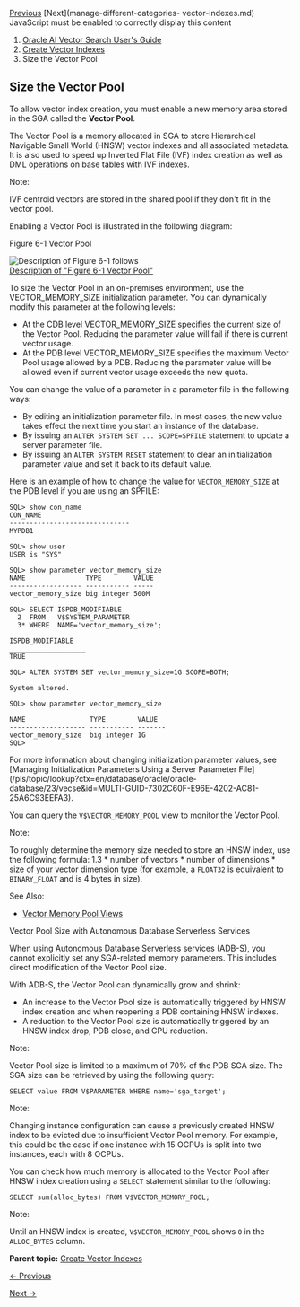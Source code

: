 [Previous](create-vector-indexes.md) [Next](manage-different-categories-
vector-indexes.md) JavaScript must be enabled to correctly display this
content

  1. [Oracle AI Vector Search User's Guide](index.md)
  2. [Create Vector Indexes](create-vector-indexes.md)
  3. Size the Vector Pool

## Size the Vector Pool

To allow vector index creation, you must enable a new memory area stored in
the SGA called the **Vector Pool**.

The Vector Pool is a memory allocated in SGA to store Hierarchical Navigable
Small World (HNSW) vector indexes and all associated metadata. It is also used
to speed up Inverted Flat File (IVF) index creation as well as DML operations
on base tables with IVF indexes.

Note:

IVF centroid vectors are stored in the shared pool if they don't fit in the
vector pool.

Enabling a Vector Pool is illustrated in the following diagram:

Figure 6-1 Vector Pool

  

![Description of Figure 6-1
follows](https://docs.oracle.com/en/database/oracle/oracle-database/23/vecse/img/vector_pool.png)  
[Description of "Figure 6-1 Vector Pool"](img_text/vector_pool.md)

  

To size the Vector Pool in an on-premises environment, use the
VECTOR_MEMORY_SIZE initialization parameter. You can dynamically modify this
parameter at the following levels:

  * At the CDB level VECTOR_MEMORY_SIZE specifies the current size of the Vector Pool. Reducing the parameter value will fail if there is current vector usage. 
  * At the PDB level VECTOR_MEMORY_SIZE specifies the maximum Vector Pool usage allowed by a PDB. Reducing the parameter value will be allowed even if current vector usage exceeds the new quota. 

You can change the value of a parameter in a parameter file in the following
ways:

  * By editing an initialization parameter file. In most cases, the new value takes effect the next time you start an instance of the database.
  * By issuing an `ALTER SYSTEM SET ... SCOPE=SPFILE` statement to update a server parameter file. 
  * By issuing an `ALTER SYSTEM RESET` statement to clear an initialization parameter value and set it back to its default value. 

Here is an example of how to change the value for `VECTOR_MEMORY_SIZE` at the
PDB level if you are using an SPFILE:

    
    
    SQL> show con_name
    CON_NAME
    ------------------------------
    MYPDB1
    
    SQL> show user
    USER is "SYS"
    
    SQL> show parameter vector_memory_size
    NAME               TYPE        VALUE
    ------------------ ----------- -----
    vector_memory_size big integer 500M
    
    SQL> SELECT ISPDB_MODIFIABLE
      2  FROM   V$SYSTEM_PARAMETER
      3* WHERE  NAME='vector_memory_size';
    
    ISPDB_MODIFIABLE
    ___________________
    TRUE
    
    SQL> ALTER SYSTEM SET vector_memory_size=1G SCOPE=BOTH;
    
    System altered.
    
    SQL> show parameter vector_memory_size
    
    NAME                TYPE        VALUE
    ------------------- ----------- -------
    vector_memory_size  big integer 1G
    SQL>

For more information about changing initialization parameter values, see
[Managing Initialization Parameters Using a Server Parameter
File](/pls/topic/lookup?ctx=en/database/oracle/oracle-
database/23/vecse&id=MULTI-GUID-7302C60F-E96E-4202-AC81-25A6C93EEFA3).

You can query the `V$VECTOR_MEMORY_POOL` view to monitor the Vector Pool.

Note:

To roughly determine the memory size needed to store an HNSW index, use the
following formula: 1.3 * number of vectors * number of dimensions * size of
your vector dimension type (for example, a `FLOAT32` is equivalent to
`BINARY_FLOAT` and is 4 bytes in size).

See Also:

  * [Vector Memory Pool Views](vector-memory-pool-views.md#GUID-4A5CCD79-4E1E-4E53-93AD-C940C3DFD687 "Review the various vector memory pool views.")

Vector Pool Size with Autonomous Database Serverless Services

When using Autonomous Database Serverless services (ADB-S), you cannot
explicitly set any SGA-related memory parameters. This includes direct
modification of the Vector Pool size.

With ADB-S, the Vector Pool can dynamically grow and shrink:

  * An increase to the Vector Pool size is automatically triggered by HNSW index creation and when reopening a PDB containing HNSW indexes.
  * A reduction to the Vector Pool size is automatically triggered by an HNSW index drop, PDB close, and CPU reduction.

Note:

Vector Pool size is limited to a maximum of 70% of the PDB SGA size. The SGA
size can be retrieved by using the following query:

    
    
    SELECT value FROM V$PARAMETER WHERE name='sga_target';

Note:

Changing instance configuration can cause a previously created HNSW index to
be evicted due to insufficient Vector Pool memory. For example, this could be
the case if one instance with 15 OCPUs is split into two instances, each with
8 OCPUs.

You can check how much memory is allocated to the Vector Pool after HNSW index
creation using a `SELECT` statement similar to the following:

    
    
    SELECT sum(alloc_bytes) FROM V$VECTOR_MEMORY_POOL;

Note:

Until an HNSW index is created, `V$VECTOR_MEMORY_POOL` shows `0` in the
`ALLOC_BYTES` column.

**Parent topic:** [Create Vector Indexes](create-vector-indexes.md "You may
want to create vector indexes on your vector embeddings and use these indexes
for running similarity searches over huge vector spaces.")


[← Previous](create-vector-indexes.md)

[Next →](manage-different-categories-vector-indexes.md)

